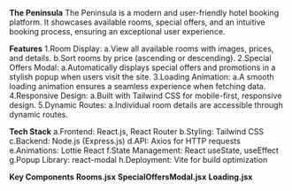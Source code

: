 
**The Peninsula**
The Peninsula is a modern and user-friendly hotel booking platform. It showcases available rooms, special offers, and an intuitive booking process, ensuring an exceptional user experience.

**Features**
1.Room Display:
    a.View all available rooms with images, prices, and details.
    b.Sort rooms by price (ascending or descending).
2.Special Offers Modal:
    a.Automatically displays special offers and promotions in a stylish popup when users visit the site.
3.Loading Animation:
    a.A smooth loading animation ensures a seamless experience when fetching data.
4.Responsive Design:
    a.Built with Tailwind CSS for mobile-first, responsive design.
5.Dynamic Routes:
    a.Individual room details are accessible through dynamic routes.

**Tech Stack**
    a.Frontend: React.js, React Router
    b.Styling: Tailwind CSS
    c.Backend: Node.js (Express.js)
    d.API: Axios for HTTP requests
    e.Animations: Lottie React
    f.State Management: React useState, useEffect
    g.Popup Library: react-modal
    h.Deployment: Vite for build optimization

**Key Components**
    **Rooms.jsx**
    **SpecialOffersModal.jsx**
    **Loading.jsx**
